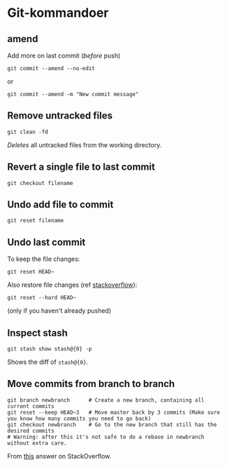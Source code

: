 # Git-kommandoer

## amend

Add more on last commit (*before* push)

```
git commit --amend --no-edit
```
or
```
git commit --amend -m "New commit message"
```

## Remove untracked files

```
git clean -fd
```

*Deletes* all untracked files from the working directory.

## Revert a single file to last commit

```
git checkout filename
```

## Undo add file to commit

```
git reset filename
```

## Undo last commit

To keep the file changes:

```
git reset HEAD~
```

Also restore file changes (ref [stackoverflow](https://stackoverflow.com/questions/927358/how-to-undo-the-most-recent-commits-in-git)):

```
git reset --hard HEAD~
```

(only if you haven't already pushed)

## Inspect stash

```
git stash show stash@{0} -p
```

Shows the diff of `stash@{0}`.

## Move commits from branch to branch

```
git branch newbranch      # Create a new branch, containing all current commits
git reset --keep HEAD~3   # Move master back by 3 commits (Make sure you know how many commits you need to go back)
git checkout newbranch    # Go to the new branch that still has the desired commits
# Warning: after this it's not safe to do a rebase in newbranch without extra care.
```

From [this](https://stackoverflow.com/questions/1628563/move-the-most-recent-commits-to-a-new-branch-with-git) answer on StackOverflow.

